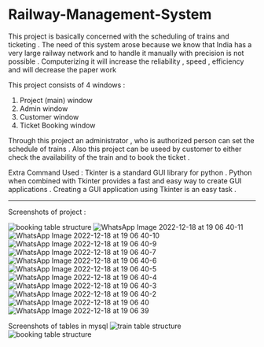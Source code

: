 # Railway-Management-System
This project is basically concerned with the scheduling of trains and ticketing . The need of this system arose because we know that India has a very large
railway network and to handle it manually with precision is not possible . Computerizing it will increase the reliability , speed , efficiency and will 
decrease the paper work 

This project consists of 4 windows :
1. Project (main) window 
2. Admin window 
3. Customer window 
4. Ticket Booking window 

Through this project an administrator , who is authorized person can set the schedule of trains .
Also this project can be useed by customer to either check the availability of the train and to book the ticket .

Extra Command Used : Tkinter is a standard GUI library for python . Python when combined with Tkinter provides a fast and easy way to create GUI 
applications . Creating a GUI application using Tkinter is an easy task .

***********************************************************************************************************************************************************

Screenshots of project : 

![booking table structure](https://user-images.githubusercontent.com/110303512/208301501-766c9154-059a-4a9e-a001-a73763cfb6ec.jpg)
![WhatsApp Image 2022-12-18 at 19 06 40-11](https://user-images.githubusercontent.com/110303512/208301506-fd7bb7b1-a88a-479d-9992-0d9c69ad9df3.jpeg)
![WhatsApp Image 2022-12-18 at 19 06 40-10](https://user-images.githubusercontent.com/110303512/208301509-e5f0e919-51cf-4a33-b58b-a612a081e7bb.jpeg)
![WhatsApp Image 2022-12-18 at 19 06 40-9](https://user-images.githubusercontent.com/110303512/208301514-ca4d56cc-21ae-48f0-ae42-f680ecea9e55.jpeg)
![WhatsApp Image 2022-12-18 at 19 06 40-7](https://user-images.githubusercontent.com/110303512/208301521-97e7f063-6785-4a91-8e91-13106bdd968b.jpeg)
![WhatsApp Image 2022-12-18 at 19 06 40-6](https://user-images.githubusercontent.com/110303512/208301524-d93128f0-2277-4dda-9a21-4ce330da956e.jpeg)
![WhatsApp Image 2022-12-18 at 19 06 40-5](https://user-images.githubusercontent.com/110303512/208301530-28e99028-a943-468f-a16a-f8499665ffdf.jpeg)
![WhatsApp Image 2022-12-18 at 19 06 40-4](https://user-images.githubusercontent.com/110303512/208301534-6f4849f0-2c62-4601-b751-2afd16e36a4e.jpeg)
![WhatsApp Image 2022-12-18 at 19 06 40-3](https://user-images.githubusercontent.com/110303512/208301535-1e4fa78f-0533-4543-be82-6756ba3b28a5.jpeg)
![WhatsApp Image 2022-12-18 at 19 06 40-2](https://user-images.githubusercontent.com/110303512/208301540-bb9a8df2-2bef-4068-8b1c-3bfe446d4dd8.jpeg)
![WhatsApp Image 2022-12-18 at 19 06 40](https://user-images.githubusercontent.com/110303512/208301550-a15898fb-f5c2-4a1e-882b-338e26d485d2.jpeg)
![WhatsApp Image 2022-12-18 at 19 06 39](https://user-images.githubusercontent.com/110303512/208301552-dafc46d1-0feb-4f17-b0ba-cfbc23000449.jpeg)

Screenshots of tables in mysql
![train table structure](https://user-images.githubusercontent.com/110303512/208300543-e397abbd-767b-4756-bb0d-e86dfc689ca6.jpg)
![booking table structure](https://user-images.githubusercontent.com/110303512/208300553-daf47981-ff35-4c81-84be-d3bdbf9744ad.jpg)

